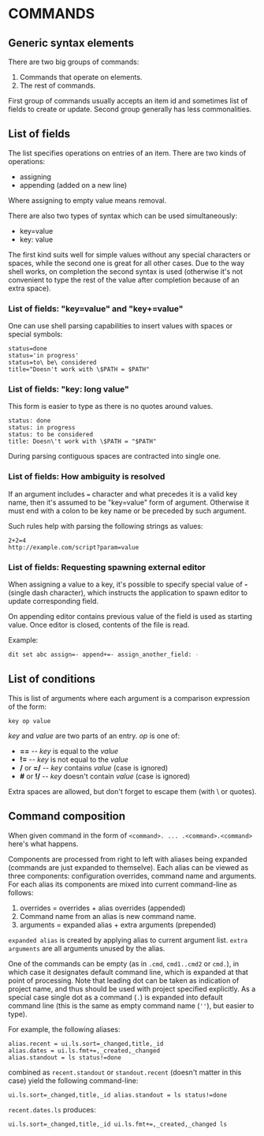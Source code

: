 COMMANDS
========

Generic syntax elements
-----------------------

There are two big groups of commands:

1. Commands that operate on elements.
2. The rest of commands.

First group of commands usually accepts an item id and sometimes list of
fields to create or update.  Second group generally has less commonalities.

List of fields
--------------

The list specifies operations on entries of an item.  There are two kinds of
operations:

 - assigning
 - appending (added on a new line)

Where assigning to empty value means removal.

There are also two types of syntax which can be used simultaneously:

 - key=value
 - key: value

The first kind suits well for simple values without any special characters or
spaces, while the second one is great for all other cases.  Due to the way shell
works, on completion the second syntax is used (otherwise it's not convenient to
type the rest of the value after completion because of an extra space).

### List of fields: "key=value" and "key+=value" ###

One can use shell parsing capabilities to insert values with spaces or special
symbols:

```
status=done
status='in progress'
status=to\ be\ considered
title="Doesn't work with \$PATH = $PATH"
```

### List of fields: "key: long value" ###

This form is easier to type as there is no quotes around values.

```
status: done
status: in progress
status: to be considered
title: Doesn\'t work with \$PATH = "$PATH"
```

During parsing contiguous spaces are contracted into single one.

### List of fields: How ambiguity is resolved ###

If an argument includes `=` character and what precedes it is a valid key name,
then it's assumed to be "key=value" form of argument.  Otherwise it must end
with a colon to be key name or be preceded by such argument.

Such rules help with parsing the following strings as values:

```
2+2=4
http://example.com/script?param=value
```

### List of fields: Requesting spawning external editor ###

When assigning a value to a key, it's possible to specify special value of
**-** (single dash character), which instructs the application to spawn editor
to update corresponding field.

On appending editor contains previous value of the field is used as starting
value.  Once editor is closed, contents of the file is read.

Example:

```bash
dit set abc assign=- append+=- assign_another_field: -
```

List of conditions
------------------

This is list of arguments where each argument is a comparison expression of the
form:

```
key op value
```

*key* and *value* are two parts of an entry. *op* is one of:

 * **==** -- *key* is equal to the *value*
 * **!=** -- *key* is not equal to the *value*
 * **/** or **=/** -- *key* contains *value* (case is ignored)
 * **#** or **!/** -- *key* doesn't contain *value* (case is ignored)

Extra spaces are allowed, but don't forget to escape them (with \\ or quotes).

Command composition
-------------------

When given command in the form of `<command>. ... .<command>.<command>` here's
what happens.

Components are processed from right to left with aliases being expanded
(commands are just expanded to themselve).  Each alias can be viewed as three
components: configuration overrides, command name and arguments.  For each alias
its components are mixed into current command-line as follows:

 1. overrides = overrides + alias overrides          (appended)
 2. Command name from an alias is new command name.
 3. arguments = expanded alias + extra arguments     (prepended)

`expanded alias` is created by applying alias to current argument list.
`extra arguments` are all arguments unused by the alias.

One of the commands can be empty (as in `.cmd`, `cmd1..cmd2` or `cmd.`), in
which case it designates default command line, which is expanded at that point
of processing.  Note that leading dot can be taken as indication of project
name, and thus should be used with project specified explicitly.  As a special
case single dot as a command (`.`) is expanded into default command line (this
is the same as empty command name (`''`), but easier to type).

For example, the following aliases:

```
alias.recent = ui.ls.sort=_changed,title,_id
alias.dates = ui.ls.fmt+=,_created,_changed
alias.standout = ls status!=done
```

combined as `recent.standout` or `standout.recent` (doesn't matter in this case)
yield the following command-line:

```
ui.ls.sort=_changed,title,_id alias.standout = ls status!=done
```

`recent.dates.ls` produces:

```
ui.ls.sort=_changed,title,_id ui.ls.fmt+=,_created,_changed ls
```
